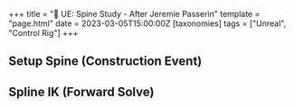 +++
title = "🍖 UE: Spine Study - After Jeremie Passerin"
template = "page.html"
date = 2023-03-05T15:00:00Z
[taxonomies]
tags = ["Unreal", "Control Rig"]
+++

## Setup Spine (Construction Event)

## Spline IK (Forward Solve)
